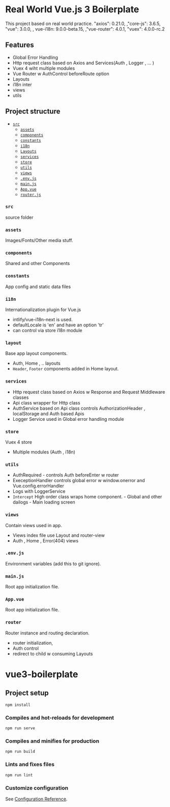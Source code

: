 # Real World Vue.js 3 Boilerplate
This project based on real world practice.
"axios": 0.21.0, ,"core-js": 3.6.5, "vue": 3.0.0, , vue-i18n: 9.0.0-beta.15, ,"vue-router": 4.0.1, "vuex": 4.0.0-rc.2

## Features
- Global Error Handling
- Http request class based on Axios and Services(Auth , Logger , ... )
- Vuex 4 wiht multiple modules
- Vue Router w AuthControl beforeRoute option
- Layouts
- i18n inter
- views
- utils

## Project structure
- [`src`](#src)
  - [`assets`](#assets)
  - [`components`](#components)
  - [`constants`](#constants)
  - [`i18n`](#directives)
  - [`Layouts`](#layous)
  - [`services`](#services)
  - [`store`](#store)
  - [`utils`](#utils)
  - [`views`](#views)
  - [`.env.js`](#envjs)
  - [`main.js`](#mainjs)
  - [`App.vue`](#app)
  - [`router.js`](#router)



### `src`
source folder

### `assets`
Images/Fonts/Other media stuff.

### `components`
Shared and other Components

### `constants`
App config and static data files

### `i18n`
Internationalization plugin for Vue.js
- intlify/vue-i18n-next is used.
- defaultLocale is 'en' and have an option 'tr'
- can control via store i18n module

### `layout`
Base app layout components.
- Auth, Home , .. layouts
- `Header`, `Footer` components added in  Home layout.

### `services`
- Http request class based on Axios w Response and Request Middleware classes
- Api class wrapper for Http class
- AuthService based on Api class controls AuthorizationHeader ,  localStorage and Auth based Apis
- Logger Service used in Global error handling module

### `store`
Vuex 4 store
- Multiple modules (Auth , i18n)

### `utils`
- AuthRequired - controls Auth beforeEnter w router
- ExeceptionHandler controls global error w window.onerror and Vue.config.errorHandler
- Logs with LoggerService
- `Intercept` High order class wraps home component. - Global and other dailogs - Main loading screen

### `views`
Contain views used in app.
- Views index file use Layout and router-view
- Auth , Home , Error(404) views

### `.env.js`
Environment variables (add this to git ignore).

### `main.js`
Root app initialization file.


### `App.vue`
Root app initialization file.

### `router`
Router instance and routing declaration.
- router initialization,
- Auth control
- redirect to child w consuming Layouts

# vue3-boilerplate

## Project setup
```
npm install
```

### Compiles and hot-reloads for development
```
npm run serve
```

### Compiles and minifies for production
```
npm run build
```

### Lints and fixes files
```
npm run lint
```

### Customize configuration
See [Configuration Reference](https://cli.vuejs.org/config/).
